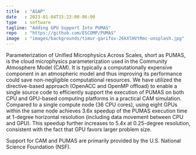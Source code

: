 ```yaml
---
title  : "ASAP"
date   : 2023-01-04T15:23:00-06:00
type   : software
tagline: "Adding GPU Support Into PUMAS"
repo   : "https://github.com/ESCOMP/PUMAS"
image  : "images/backgrounds/timur-garifov-26kXlHVtRmc-unsplash.jpg"
---
```


Parameterization of Unified Microphysics Across Scales, short as PUMAS, is the cloud microphysics parameterization used in the Community Atmosphere Model (CAM).
It is typically a computationally expensive component in an atmospheric model and thus improving its performance could save non-negligible computational resources.
We have utilized the directive-based approach (OpenACC and OpenMP offload) to enable a single source code to efficiently support the execution of PUMAS on both CPU and GPU-based computing platforms in a practical CAM simulation.
Compared to a single compute node (36 CPU cores), using eight GPUs within the same node achieves 3.6x speedup of the PUMAS execution time at 1-degree horizontal resolution (including data movement between CPU and GPU).
This speedup further increases to 5.4x at 0.25-degree resolution, consistent with the fact that GPU favors larger problem size.

Support for CAM and PUMAS are primarily provided by the U.S. National Science Foundation (NSF).
